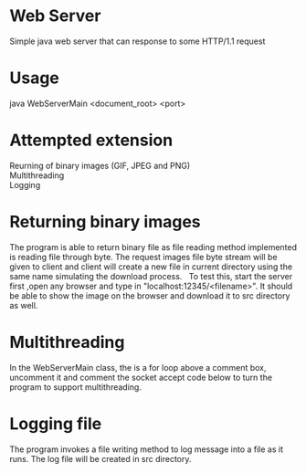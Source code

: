 # Web Server
Simple java web server that can response to some HTTP/1.1 request
# Usage
java WebServerMain <document_root> \<port\>
# Attempted extension
Reurning of binary images (GIF, JPEG and PNG)   
Multithreading   
Logging
# Returning binary images
The program is able to return binary file as file reading method implemented is reading file through byte. 
The request images file byte stream will be given to client and client will create a new file in current directory using the same name simulating the download process.   
To test this, start the server first ,open any browser and type in "localhost:12345/\<filename\>". It should be able to show the image on the browser and download it to src directory as well.
# Multithreading
In the WebServerMain class, the is a for loop above a comment box, uncomment it and comment the socket accept code below to turn the program to support multithreading.
# Logging file
The program invokes a file writing method to log message into a file as it runs. The log file will be created in src directory.
